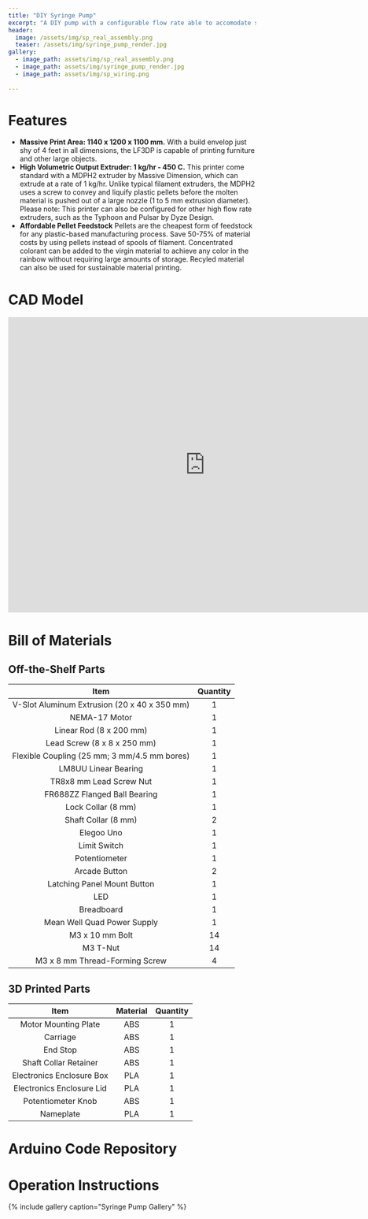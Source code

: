 ```yaml
---
title: "DIY Syringe Pump"
excerpt: "A DIY pump with a configurable flow rate able to accomodate syringes from 10 to 20 mL."
header:
  image: /assets/img/sp_real_assembly.png
  teaser: /assets/img/syringe_pump_render.jpg
gallery:
  - image_path: assets/img/sp_real_assembly.png
  - image_path: assets/img/syringe_pump_render.jpg
  - image_path: assets/img/sp_wiring.png
   
---
```


# Features

* **Massive Print Area: 1140 x 1200 x 1100 mm.** With a build envelop just shy of 4 feet in all dimensions, the LF3DP is capable of printing furniture and other large objects.
* **High Volumetric Output Extruder: 1 kg/hr - 450 C.** This printer come standard with a MDPH2 extruder by Massive Dimension, which can extrude at a rate of 1 kg/hr. Unlike typical filament extruders, the MDPH2 uses a screw to convey and liquify plastic pellets before the molten material is pushed out of a large nozzle (1 to 5 mm extrusion diameter). Please note: This printer can also be configured for other high flow rate extruders, such as the Typhoon and Pulsar by Dyze Design.
* **Affordable Pellet Feedstock** Pellets are the cheapest form of feedstock for any plastic-based manufacturing process. Save 50-75% of material costs by using pellets instead of spools of filament. Concentrated colorant can be added to the virgin material to achieve any color in the rainbow without requiring large amounts of storage. Recyled material can also be used for sustainable material printing.

# CAD Model
<iframe src="https://vanderbilt968.autodesk360.com/shares/public/SHd38bfQT1fb47330c99b5e130da64a74320?mode=embed" width="800" height="600" allowfullscreen="true" webkitallowfullscreen="true" mozallowfullscreen="true"  frameborder="0"></iframe>

# Bill of Materials
## Off-the-Shelf Parts
| Item |Quantity |
|:---: |:-------:|
|V-Slot Aluminum Extrusion (20 x 40 x 350 mm)|1|
|NEMA-17 Motor|1|
|Linear Rod (8 x 200 mm)|1|
|Lead Screw (8 x 8 x 250 mm)|1|
|Flexible Coupling (25 mm; 3 mm/4.5 mm bores)|1|
|LM8UU Linear Bearing|1|
|TR8x8 mm Lead Screw Nut|1|
|FR688ZZ Flanged Ball Bearing|1|
|Lock Collar (8 mm)|1|
|Shaft Collar (8 mm)|2|
|Elegoo Uno|1|
|Limit Switch|1|
|Potentiometer|1|
|Arcade Button|2|
|Latching Panel Mount Button|1|
|LED|1|
|Breadboard|1|
|Mean Well Quad Power Supply|1|
|M3 x 10 mm Bolt|14|
|M3 T-Nut|14|
|M3 x 8 mm Thread-Forming Screw|4|


## 3D Printed Parts
| Item | Material | Quantity |
|:---: |:--------:|:--------:|
|Motor Mounting Plate|ABS|1|
|Carriage|ABS|1|
|End Stop|ABS|1|
|Shaft Collar Retainer|ABS|1|
|Electronics Enclosure Box|PLA|1|
|Electronics Enclosure Lid|PLA|1|
|Potentiometer Knob|ABS|1|
|Nameplate|PLA|1|

# Arduino Code Repository

# Operation Instructions

{% include gallery caption="Syringe Pump Gallery" %}

